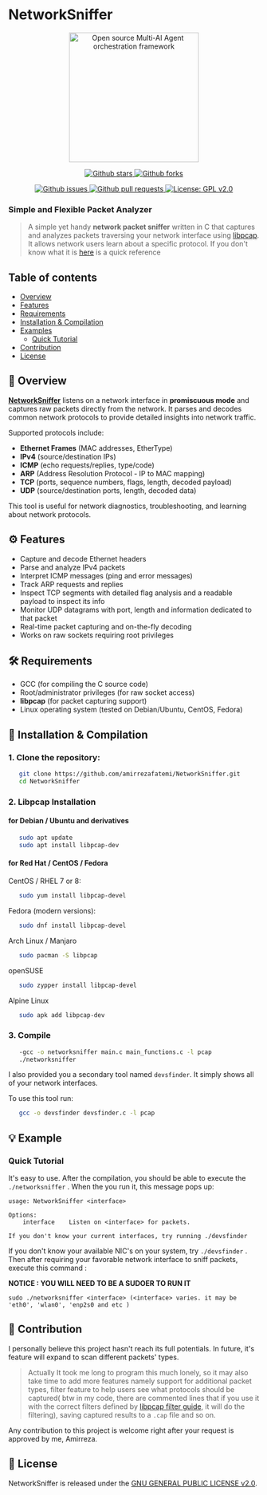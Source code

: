 
# NetworkSniffer

<p align="center">
<a href="https://github.com/amirrezafatemi/NetworkSniffer">
    <img src="https://pngimg.com/uploads/hello/hello_PNG13.png" width="260px" alt="Open source Multi-AI Agent orchestration framework">
  </a>
</p>
<p align="center">
  <a href="https://github.com/amirrezafatemi/NetworkSniffer">
    <img src="https://img.shields.io/github/stars/amirrezafatemi/NetworkSniffer" alt="Github stars">
  </a>
  <a href="https://github.com/amirrezafatemi/NetworkSniffer/network/members">
    <img src="https://img.shields.io/github/forks/amirrezafatemi/NetworkSniffer" alt="Github forks">
  </a>
  </p>
  <p align="center">
  <a href="https://github.com/amirrezafatemi/NetworkSniffer/issues">
    <img src="https://img.shields.io/github/issues/amirrezafatemi/NetworkSniffer" alt="Github issues">
  </a>
  <a href="https://github.com/amirrezafatemi/NetworkSniffer/pulls">
    <img src="https://img.shields.io/github/issues-pr/amirrezafatemi/NetworkSniffer" alt="Github pull requests">
  </a>
  <a href="https://opensource.org/license/gpl-2-0">
    <img src="https://img.shields.io/badge/license-GPL%202.0-green" alt="License: GPL v2.0">
  </a>
</p>

### Simple and Flexible Packet Analyzer

>A simple yet handy **network packet sniffer** written in C that captures and analyzes packets traversing your network interface using [libpcap](https://www.tcpdump.org/). It allows network users learn about a specific protocol.
>If you don't know what it is [here](https://en.wikipedia.org/wiki/Packet_analyzer) is a quick reference 

## Table of contents

- [Overview](#-overview)
- [Features](#-features)
- [Requirements](#-requirements)
- [Installation & Compilation](#-installation--compilation)
- [Examples](#-example)
  - [Quick Tutorial](#quick-tutorial)
- [Contribution](#-contribution)
- [License](#-license)

## 📌 Overview

**[NetworkSniffer](https://github.com/amirrezafatemi/NetworkSniffer)** listens on a network interface in **promiscuous mode** and captures raw packets directly from the network. It parses and decodes common network protocols to provide detailed insights into network traffic.

Supported protocols include:

- **Ethernet Frames** (MAC addresses, EtherType)
- **IPv4** (source/destination IPs)
- **ICMP** (echo requests/replies, type/code)
- **ARP** (Address Resolution Protocol - IP to MAC mapping)
- **TCP** (ports, sequence numbers, flags, length, decoded payload)
- **UDP** (source/destination ports, length, decoded data)

This tool is useful for network diagnostics, troubleshooting, and learning about network protocols.

## ⚙️ Features

- Capture and decode Ethernet headers
- Parse and analyze IPv4 packets
- Interpret ICMP messages (ping and error messages)
- Track ARP requests and replies
- Inspect TCP segments with detailed flag analysis and a readable payload to inspect its info
- Monitor UDP datagrams with port, length and information dedicated to that packet
- Real-time packet capturing and on-the-fly decoding
- Works on raw sockets requiring root privileges

## 🛠 Requirements

- GCC (for compiling the C source code)
- Root/administrator privileges (for raw socket access)
- **libpcap** (for packet capturing support)
- Linux operating system (tested on Debian/Ubuntu, CentOS, Fedora)

## 🚀 Installation & Compilation

### 1. Clone the repository:

```bash
   git clone https://github.com/amirrezafatemi/NetworkSniffer.git
   cd NetworkSniffer
```
### 2. Libpcap Installation

#### for Debian / Ubuntu and derivatives
   
```bash
   sudo apt update
   sudo apt install libpcap-dev
```

#### for Red Hat / CentOS / Fedora
CentOS / RHEL 7 or 8:
   
```bash
   sudo yum install libpcap-devel
```
   
Fedora (modern versions):
   
```bash
   sudo dnf install libpcap-devel
```
   
Arch Linux / Manjaro
   
```bash
   sudo pacman -S libpcap
```
   
 openSUSE
   
```bash
   sudo zypper install libpcap-devel
```
   
Alpine Linux
   
```bash
   sudo apk add libpcap-dev
```

### 3. Compile

```bash
   -gcc -o networksniffer main.c main_functions.c -l pcap
   ./networksniffer
```
   I also provided you a secondary tool named `devsfinder`.
   It simply shows all of your network interfaces.
   
   To use this tool run:
   
```bash
   gcc -o devsfinder devsfinder.c -l pcap
```

## 💡 Example
### Quick Tutorial
It's easy to use.
After the compilation, you should be able to execute the `./networksniffer` .
When the you run it, this message pops up:
```
usage: NetworkSniffer <interface>

Options:
    interface    Listen on <interface> for packets.

If you don't know your current interfaces, try running ./devsfinder   
```
If you don't know your available NIC's on your system, try `./devsfinder` .
Then after requiring your favorable network interface to sniff packets, 
execute this command :



**NOTICE : YOU WILL NEED TO BE A SUDOER TO RUN IT**
```
sudo ./networksniffer <interface> (<interface> varies. it may be 'eth0', 'wlan0', 'enp2s0 and etc )
``` 


## 🤝 Contribution
I personally believe this project hasn't reach its full potentials. In future, it's feature will expand to scan different packets' types. 
>Actually It took me long to program this much lonely, so it may also take time
>to add more features namely support for additional packet types, filter feature 
>to help users see  what protocols should be captured( btw in my code, there are commented lines
>that if you use it with the correct filters defined by [libpcap filter guide](https://www.tcpdump.org/manpages/pcap-filter.7.html), it will do the filtering), saving 
>captured results to a `.cap` file and so on.
>
Any contribution to this project is welcome right after your request is approved by me, Amirreza.
## 📜 License
NetworkSniffer is released under the [GNU GENERAL PUBLIC LICENSE v2.0](https://opensource.org/license/gpl-2-0).
